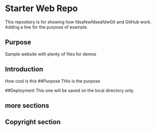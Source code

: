 # Starter Web Repo

This repository is for showing how fdsafewfdseafdwGit and GitHub work. Adding a line for the purpose of example.

## Purpose

Sample website with plenty of files for demos

## Introduction
How cool is this
##Purpose
THis is the purpose

##Deployment
This one will be saved on the local directory only.
## more sections

## Copyright section 